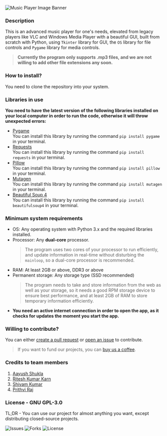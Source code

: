 ![Music Player Image Banner](https://github.com/warrior-guys/music-player/blob/main/icons/Music%20Player%20for%20GitHub.png)

### Description
This is an advanced music player for one's needs, elevated from legacy players like VLC and Windows Media Player with a beautiful GUI, built from scratch with Python, using ```Tkinter``` library for GUI, the ```OS``` library for file controls and ```Pygame``` library for media controls.
>**Currently the program only supports .mp3 files, and we are not willing to add other file extensions any soon.**

### How to install?
You need to clone the repository into your system.

### Libraries in use
**You need to have the latest version of the following libraries installed on your local computer in order to run the code, otherwise it will throw unexpected errors:**
  - [Pygame](https://github.com/pygame/pygame)<br>You can install this library by running the command `pip install pygame` in your terminal.
  - [Requests](https://github.com/psf/requests)<br>You can install this library by running the command `pip install requests` in your terminal.
  - [Pillow](https://github.com/python-pillow/Pillow)<br>You can install this library by running the command `pip install pillow` in your terminal.
  - [Mutagen](https://github.com/quodlibet/mutagen)<br>You can install this library by running the command `pip install mutagen` in your terminal.
  - [Beautiful Soup 4](https://www.crummy.com/software/BeautifulSoup)<br>You can install this library by running the command `pip install beautifulsoup4` in your terminal.

### Minimum system requirements
- OS: Any operating system with Python 3.x and the required libraries installed.
- Processor: Any **dual-core** processor.
  > The program uses two cores of your processor to run efficiently, and update information in real-time without disturbing the `mainloop`, so a dual-core processor is recommended.
- RAM: At least 2GB or above, DDR3 or above
- Permanent storage: Any storage type (SSD recommended)
  > The program needs to take and store information from the web as well as your storage, so it needs a good RPM storage device to ensure best performance, and at least 2GB of RAM to store temporary information efficiently.
- **You need an active internet connection in order to open the app, as it checks for updates the moment you start the app.**

### Willing to contribute?
You can either [create a pull request](https://github.com/warrior-guys/musical-memory/pulls) or [open an issue](https://github.com/warrior-guys/musical-memory/issues) to contribute.
> If you want to fund our projects, you can [buy us a coffee](https://www.buymeacoffee.com/warriorguys).

### Credits to team members
1. [Aayush Shukla](https://github.com/AayushShukla2006)
2. [Ritesh Kumar Karn](https://github.com/riteshkumarkarn)
3. [Shivam Kumar](https://github.com/Shiva-slbs)
4. [Prithvi Raj](https://github.com/PRITHVIRAJ54)

### License - GNU GPL-3.0
TL;DR - You can use our project for almost anything you want, except distributing closed-source projects.

![Issues](https://img.shields.io/github/issues/warrior-guys/musical-memory?style=for-the-badge) ![Forks](https://img.shields.io/github/forks/warrior-guys/musical-memory?style=for-the-badge) ![License](https://img.shields.io/github/license/warrior-guys/musical-memory?style=for-the-badge)
